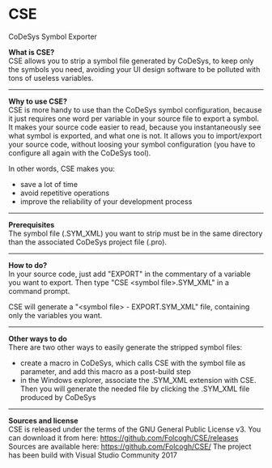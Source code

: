 # CSE
CoDeSys Symbol Exporter


**What is CSE?**  
CSE allows you to strip a symbol file generated by CoDeSys, to keep only the symbols you need,
avoiding your UI design software to be polluted with tons of useless variables.
<hr>

**Why to use CSE?**  
CSE is more handy to use than the CoDeSys symbol configuration, because it just requires one word
per variable in your source file to export a symbol.
It makes your source code easier to read, because you instantaneously see what symbol is exported,
and what one is not.
It allows you to import/export your source code, without loosing your symbol configuration (you have to 
configure all again with the CoDeSys tool).

In other words, CSE makes you:
- save a lot of time
- avoid repetitive operations
- improve the reliability of your development process
<hr>

**Prerequisites**  
The symbol file (.SYM_XML) you want to strip must be in the same directory than the associated
CoDeSys project file (.pro).
<hr>

**How to do?**  
In your source code, just add "EXPORT" in the commentary of a variable you want to export.
Then type "CSE \<symbol file\>.SYM_XML" in a command prompt.

CSE will generate a "\<symbol file\> - EXPORT.SYM_XML" file, containing only the variables you want.
<hr>

**Other ways to do**  
There are two other ways to easily generate the stripped symbol files:
* create a macro in CoDeSys, which calls CSE with the symbol file as parameter, and add this macro as a post-build step
* in the Windows explorer, associate the .SYM_XML extension with CSE. Then you will generate the needed file by clicking the .SYM_XML file produced by CoDeSys
<hr>

**Sources and license**  
CSE is released under the terms of the GNU General Public License v3.
You can download it from here: https://github.com/Folcogh/CSE/releases
Sources are available here: https://github.com/Folcogh/CSE/
The project has been build with Visual Studio Community 2017

